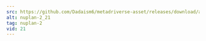 ```yaml
---
src: https://github.com/Dadaism6/metadriverse-asset/releases/download/assetsv1.0.2/nuplan-2_21.mp4
alt: nuplan-2_21
tag: nuplan-2
vid: 21
---
```

